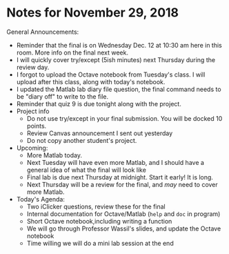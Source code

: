 # Notes for November 29, 2018

General Announcements:
* Reminder that the final is on Wednesday Dec. 12 at 10:30 am here in this room. More info on the final next week. 
* I will quickly cover try/except (5ish minutes) next Thursday during the review day.
* I forgot to upload the Octave notebook from Tuesday's class. I will upload after this class, along with today's notebook.
* I updated the Matlab lab diary file question, the final command needs to be "diary off" to write to the file.
* Reminder that quiz 9 is due tonight along with the project.
* Project info
    * Do not use try/except in your final submission. You will be docked 10 points.
    * Review Canvas announcement I sent out yesterday
    * Do not copy another student's project.
* Upcoming:
    * More Matlab today.
    * Next Tuesday will have even more Matlab, and I should have a general idea of what the final will look like
    * Final lab is due next Thursday at midnight. Start it early! It is long.
    * Next Thursday will be a review for the final, and *may* need to cover more Matlab. 
* Today's Agenda:
    * Two iClicker questions, review these for the final
    * Internal documentation for Octave/Matlab (`help` and `doc` in program)
    * Short Octave notebook,including writing a function
    * We will go through Professor Wassil's slides, and update the Octave notebook
    * Time willing we will do a mini lab session at the end
